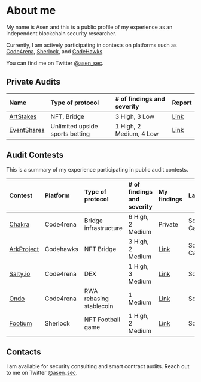 # About me

My name is Asen and this is a public profile of my experience as an independent blockchain security researcher.

Currently, I am actively participating in contests on platforms such as [Code4rena](https://code4rena.com/@0xAsen), [Sherlock](https://audits.sherlock.xyz/watson/0xAsen), and [CodeHawks](https://www.codehawks.com/profile/clk3vjbfh000kkx08mg4x5ug0).

You can find me on Twitter [@asen_sec](https://twitter.com/asen_sec).

## Private Audits

| Name                                                      | Type of protocol | # of findings and severity | Report                                                                                                 |
| :-------------------------------------------------------- | :--------------- | :------------------------- | :----------------------------------------------------------------------------------------------------- |
| [ArtStakes](https://github.com/owl11/ArtStakes/tree/main) | NFT, Bridge      | 3 High, 3 Low              | [Link](https://github.com/asendz/Portfolio/blob/main/Security%20Reports/Private%20audits/ArtStakes.md) |
| [EventShares]() | Unlimited upside sports betting     | 1 High, 2 Medium, 4 Low              | [Link](https://github.com/asendz/Portfolio/blob/main/Security%20Reports/Private%20audits/EventShares.md) |

## Audit Contests
This is a summary of my experience participating in public audit contests.

| Contest                                                                  | Platform  | Type of protocol              | # of findings and severity | My findings                                                                                      | Language | Placement | 
| :----------------------------------------------------------------------- | :-------- | :---------------------------- | :------------------------- | :---------------------------- | :------------------------- | :--------------------------------------------------------------------------------------------- |
| [Chakra](https://code4rena.com/audits/2024-08-chakra)                         | Code4rena  | Bridge infrastructure           | 6 High, 2 Medium                    | Private     | Solidity & Cairo | 4 |
| [ArkProject](https://codehawks.cyfrin.io/c/2024-07-ark-project)                         | Codehawks  | NFT Bridge             | 3 High, 2 Medium                    | [Link](https://github.com/asendz/Portfolio/blob/main/Security%20Reports/CodeHawks/ArkProject.md#M-02)     | Solidity & Cairo | 12 |
| [Salty.io](https://code4rena.com/audits/2024-01-saltyio)                         | Code4rena  | DEX             | 1 High, 3 Medium                    | [Link](https://github.com/asendz/Portfolio/blob/main/Security%20Reports/Code4rena/Salty.md)     | Solidity | 14 |
| [Ondo](https://code4rena.com/contests/2023-09-ondo-finance)                         | Code4rena  | RWA rebasing stablecoin              | 1 Medium                     | [Link](https://github.com/asendz/Portfolio/blob/main/Security%20Reports/Code4rena/Ondo.md)     | Solidity | 9 |
| [Footium](https://audits.sherlock.xyz/contests/71)                       | Sherlock  | NFT Football game             | 1 High, 2 Medium           | [Link](https://github.com/asendz/Portfolio/blob/main/Security%20Reports/Sherlock/Footium.md)   | Solidity | 11 |

## Contacts

I am available for security consulting and smart contract audits. Reach out to me on Twitter [@asen_sec](https://twitter.com/asen_sec).
